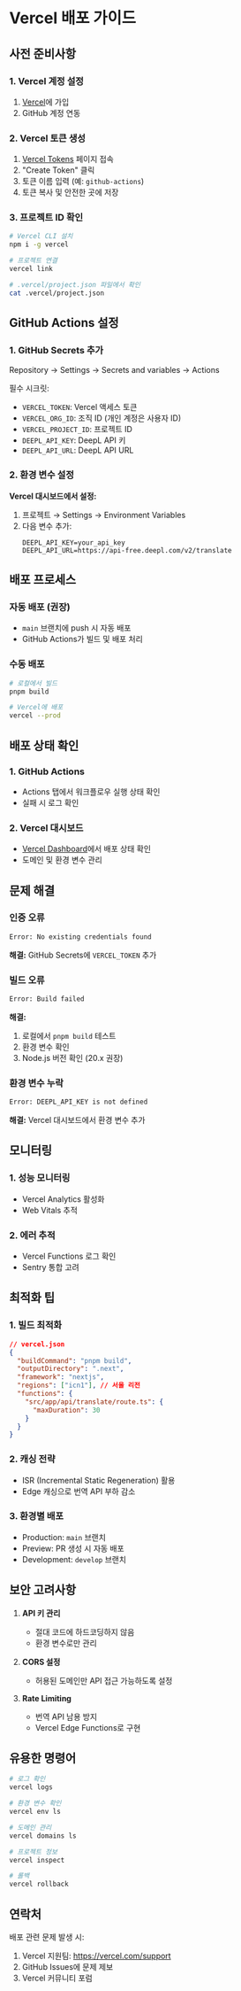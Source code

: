 # Vercel 배포 가이드

## 사전 준비사항

### 1. Vercel 계정 설정
1. [Vercel](https://vercel.com)에 가입
2. GitHub 계정 연동

### 2. Vercel 토큰 생성
1. [Vercel Tokens](https://vercel.com/account/tokens) 페이지 접속
2. "Create Token" 클릭
3. 토큰 이름 입력 (예: `github-actions`)
4. 토큰 복사 및 안전한 곳에 저장

### 3. 프로젝트 ID 확인
```bash
# Vercel CLI 설치
npm i -g vercel

# 프로젝트 연결
vercel link

# .vercel/project.json 파일에서 확인
cat .vercel/project.json
```

## GitHub Actions 설정

### 1. GitHub Secrets 추가
Repository → Settings → Secrets and variables → Actions

필수 시크릿:
- `VERCEL_TOKEN`: Vercel 액세스 토큰
- `VERCEL_ORG_ID`: 조직 ID (개인 계정은 사용자 ID)
- `VERCEL_PROJECT_ID`: 프로젝트 ID
- `DEEPL_API_KEY`: DeepL API 키
- `DEEPL_API_URL`: DeepL API URL

### 2. 환경 변수 설정

**Vercel 대시보드에서 설정:**
1. 프로젝트 → Settings → Environment Variables
2. 다음 변수 추가:
   ```
   DEEPL_API_KEY=your_api_key
   DEEPL_API_URL=https://api-free.deepl.com/v2/translate
   ```

## 배포 프로세스

### 자동 배포 (권장)
- `main` 브랜치에 push 시 자동 배포
- GitHub Actions가 빌드 및 배포 처리

### 수동 배포
```bash
# 로컬에서 빌드
pnpm build

# Vercel에 배포
vercel --prod
```

## 배포 상태 확인

### 1. GitHub Actions
- Actions 탭에서 워크플로우 실행 상태 확인
- 실패 시 로그 확인

### 2. Vercel 대시보드
- [Vercel Dashboard](https://vercel.com/dashboard)에서 배포 상태 확인
- 도메인 및 환경 변수 관리

## 문제 해결

### 인증 오류
```bash
Error: No existing credentials found
```
**해결:** GitHub Secrets에 `VERCEL_TOKEN` 추가

### 빌드 오류
```bash
Error: Build failed
```
**해결:** 
1. 로컬에서 `pnpm build` 테스트
2. 환경 변수 확인
3. Node.js 버전 확인 (20.x 권장)

### 환경 변수 누락
```bash
Error: DEEPL_API_KEY is not defined
```
**해결:** Vercel 대시보드에서 환경 변수 추가

## 모니터링

### 1. 성능 모니터링
- Vercel Analytics 활성화
- Web Vitals 추적

### 2. 에러 추적
- Vercel Functions 로그 확인
- Sentry 통합 고려

## 최적화 팁

### 1. 빌드 최적화
```json
// vercel.json
{
  "buildCommand": "pnpm build",
  "outputDirectory": ".next",
  "framework": "nextjs",
  "regions": ["icn1"], // 서울 리전
  "functions": {
    "src/app/api/translate/route.ts": {
      "maxDuration": 30
    }
  }
}
```

### 2. 캐싱 전략
- ISR (Incremental Static Regeneration) 활용
- Edge 캐싱으로 번역 API 부하 감소

### 3. 환경별 배포
- Production: `main` 브랜치
- Preview: PR 생성 시 자동 배포
- Development: `develop` 브랜치

## 보안 고려사항

1. **API 키 관리**
   - 절대 코드에 하드코딩하지 않음
   - 환경 변수로만 관리

2. **CORS 설정**
   - 허용된 도메인만 API 접근 가능하도록 설정

3. **Rate Limiting**
   - 번역 API 남용 방지
   - Vercel Edge Functions로 구현

## 유용한 명령어

```bash
# 로그 확인
vercel logs

# 환경 변수 확인
vercel env ls

# 도메인 관리
vercel domains ls

# 프로젝트 정보
vercel inspect

# 롤백
vercel rollback
```

## 연락처

배포 관련 문제 발생 시:
1. Vercel 지원팀: https://vercel.com/support
2. GitHub Issues에 문제 제보
3. Vercel 커뮤니티 포럼
